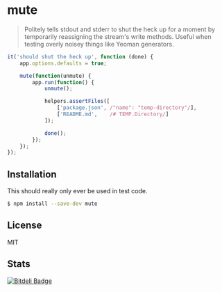 # mute

> Politely tells stdout and stderr to shut the heck up for a moment by
> temporarily reassigning the stream's write methods. Useful when testing
> overly noisey things like Yeoman generators.

```javascript
it('should shut the heck up', function (done) {
    app.options.defaults = true;

    mute(function(unmute) {
        app.run(function() {
            unmute();

            helpers.assertFiles([
                ['package.json', /"name": "temp-directory"/],
                ['README.md',    /# TEMP.Directory/]
            ]);

            done();
        });
    });
});
```

## Installation

This should really only ever be used in test code.

```sh
$ npm install --save-dev mute
```

## License

MIT

## Stats

[![Bitdeli Badge](https://d2weczhvl823v0.cloudfront.net/shannonmoeller/mute/trend.png)](https://bitdeli.com/free "Bitdeli Badge")
